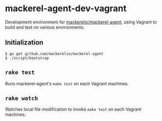 mackerel-agent-dev-vagrant
==========================

Development environment for [mackerelio/mackerel-agent](https://github.com/mackerelio/mackerel-agent),
using Vagrant to build and test on various environments.

Initialization
--------------

```
$ go get github.com/mackerelio/mackerel-agent
$ ./script/bootstrap
```

`rake test`
-----------

Runs mackerel-agent's `make test` on each Vagrant machines.

`rake watch`
------------

Watches local file modification to invoke `make test` on each Vagrant machines.
